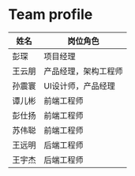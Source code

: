 # Team profile

姓名 | 岗位角色 
 --- | --- 
彭琛 | 项目经理
王云朋 | 产品经理，架构工程师
孙震寰 | UI设计师，产品经理
谭儿彬 | 前端工程师
彭仕扬 | 前端工程师
苏伟聪 | 前端工程师
王远明 | 后端工程师
王宇杰 | 后端工程师
